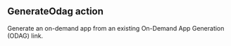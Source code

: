 ## GenerateOdag action

Generate an on-demand app from an existing On-Demand App Generation (ODAG) link.
